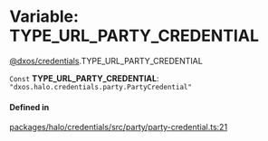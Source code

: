 # Variable: TYPE\_URL\_PARTY\_CREDENTIAL

[@dxos/credentials](../modules/dxos_credentials.md).TYPE_URL_PARTY_CREDENTIAL

 `Const` **TYPE\_URL\_PARTY\_CREDENTIAL**: ``"dxos.halo.credentials.party.PartyCredential"``

#### Defined in

[packages/halo/credentials/src/party/party-credential.ts:21](https://github.com/dxos/dxos/blob/main/packages/halo/credentials/src/party/party-credential.ts#L21)
